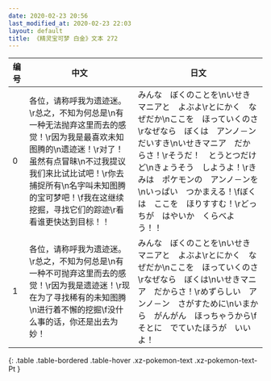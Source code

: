 ```yaml
---
date: 2020-02-23 20:56
last_modified_at: 2020-02-23 22:03
layout: default
title: 《精灵宝可梦 白金》文本 272
---
```

| 编号 | 中文 | 日文 |
| ---- | ---- | ---- |
| 0 | 各位，请称呼我为遗迹迷。\r总之，不知为何总是\n有一种无法抛弃这里而去的感觉！\r因为我是最喜欢未知图腾的\n遗迹迷！\r对了！虽然有点冒昧\n不过我提议我们来比试比试吧！\r你去捕捉所有\n名字叫未知图腾的宝可梦吧！\f我在这继续挖掘，寻找它们的踪迹\r看看谁更快达到目标！！ | みんな　ぼくのことを\nいせきマニアと　よぶよ\rとにかく　なぜだか\nここを　ほっていくのさ\rなぜなら　ぼくは　アンノ－ンだいすき\nいせきマニア　だからさ！\rそうだ！　とうとつだけど\nきょうそう　しようよ！\rきみは　ポケモンの　アンノ－ンを\nいっぱい　つかまえる！\fぼくは　ここを　ほりすすむ！\rどっちが　はやいか　くらべよう！！ |
| 1 | 各位，请称呼我为遗迹迷。\r总之，不知为何总是\n有一种不可抛弃这里而去的感觉！\r因为我是遗迹迷！\r现在为了寻找稀有的未知图腾\n进行着不懈的挖掘\f没什么事的话，你还是出去为妙！ | みんな　ぼくのことを\nいせきマニアと　よぶよ\rとにかく　なぜだか\nここを　ほっていくのさ\rなぜなら　ぼくは\nいせきマニア　だからさ！\rめずらしい　アンノ－ン　さがすために\nいまから　がんがん　ほっちゃうから\fそとに　でていたほうが　いいよ！ |
{: .table .table-bordered .table-hover .xz-pokemon-text .xz-pokemon-text-Pt }